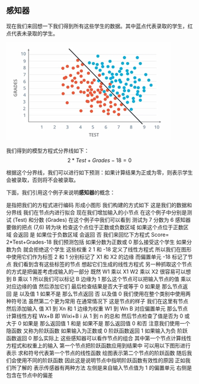 ## 感知器

现在我们来回想一下我们得到所有这些学生的数据。其中蓝点代表录取的学生，红点代表未录取的学生。

![](/assets/96.jpg)

我们得到的模型方程式分界线如下：
$$
2 * Test + Grades - 18 = 0
$$

根据这个分界线，我们可以进行如下预测：如果计算结果为正或为零，则表示学生会被录取，否则将不会被录取。

下面，我们引用这个例子来说明**感知器**的概念：


是指把我们的方程式进行编码 形成小图形
我们构建的方式如下
这是我们的数据和分界线 我们在节点内进行拟合
现在我们增加输入的小节点
在这个例子中分别是测试 (Test) 和分数 (Grades)
在这个例子中我们可以看到 测试为 7 分数为 6
感知器要做的把点 (7,6) 转为块
检查这个点位于正数或负数区域
如果这个点位于正数区域
会返回 是
如果位于负数区域 会返回 否
我们来回忆下方程式 Score=
2*Test+Grades-18
我们预测包括 如果分数为正数或 0
那么接受这个学生
如果分数为负 就会拒绝这个学生
这些权重 2 1 和 -18
定义了线性方程式
所以我们在图形中使用它们作为标签
2 和 1 分别标记了 X1 和 X2 的边缘
而偏置单元 -18 标记了节点
我们看到含有这些标签的节点
想起它们生成的线性方程式
另一种抓取这个节点的方式是把偏差考虑成输入的一部分
既然 W1 乘以 X1  W2 乘以 X2
很容易可以想到 B 乘以 1
所以我们可以标记 B 边缘为 1
那么这个节点可以把输入节点的值
乘以对应边缘的值
然后添加它们
最后检查结果是否大于或等于 0
如果是 那么节点返回 是 以及值 1
如果不是 那么节点返回 否 以及值 0
我们使用在整个类别中使用两种符号法
虽然第二个更为常用
在通常情况下
这是节点的样子
我们在这里有节点 然后添加输入
值 X1 到 Xn 和 1
边缘为权重 W1 到 Wn
B 对应偏置单元
那么节点计算线性方程 Wx+B
即 Wixi+B
i 从 1 到 n 的总和
然后节点检查了值是否为 0 或大于 0
如果是 那么返回值 1 和是
如果不是 那么返回值 0 和否
注意我们使用一个隐函数
又称为阶跃函数
如果输入为正数或 0 阶跃函数返回 1
如果输入为负 阶跃函数返回 0
那么实际上 这些感知器可以看作节点的组合
其中第一个节点计算线性方程式和权重上的输入
第一个节点把阶跃函数应用到结果中
可以用以下图形进行表示
求和符号代表第一个节点的线性函数
绘图表示第二个节点的阶跃函数
随后我们会使用不同的阶跃函数
因此这是说明节点中指明阶跃函数有效性的原因
正如我们所了解的 表示传感器有两种方法
左侧是来自输入节点值为 1 的偏置单元
右侧是包含在节点中的偏差